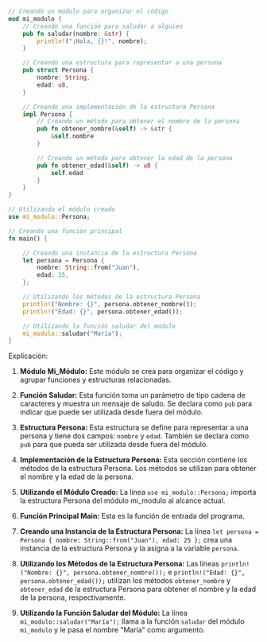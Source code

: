 ```rust
// Creando un módulo para organizar el código
mod mi_modulo {
    // Creando una función para saludar a alguien
    pub fn saludar(nombre: &str) {
        println!("¡Hola, {}!", nombre);
    }

    // Creando una estructura para representar a una persona
    pub struct Persona {
        nombre: String,
        edad: u8,
    }

    // Creando una implementación de la estructura Persona
    impl Persona {
        // Creando un método para obtener el nombre de la persona
        pub fn obtener_nombre(&self) -> &str {
            &self.nombre
        }

        // Creando un método para obtener la edad de la persona
        pub fn obtener_edad(&self) -> u8 {
            self.edad
        }
    }
}

// Utilizando el módulo creado
use mi_modulo::Persona;

// Creando una función principal
fn main() {

    // Creando una instancia de la estructura Persona
    let persona = Persona {
        nombre: String::from("Juan"),
        edad: 25,
    };

    // Utilizando los métodos de la estructura Persona
    println!("Nombre: {}", persona.obtener_nombre());
    println!("Edad: {}", persona.obtener_edad());

    // Utilizando la función saludar del módulo
    mi_modulo::saludar("María");
}
```

Explicación:

1. **Módulo Mi_Módulo:** 
Este módulo se crea para organizar el código y agrupar funciones y estructuras relacionadas. 


2. **Función Saludar:** 
Esta función toma un parámetro de tipo cadena de caracteres y muestra un mensaje de saludo. Se declara como `pub` para indicar que puede ser utilizada desde fuera del módulo. 


3. **Estructura Persona:** 
Esta estructura se define para representar a una persona y tiene dos campos: `nombre` y `edad`. También se declara como `pub` para que pueda ser utilizada desde fuera del módulo. 


4. **Implementación de la Estructura Persona:** 
Esta sección contiene los métodos de la estructura Persona. Los métodos se utilizan para obtener el nombre y la edad de la persona. 


5. **Utilizando el Módulo Creado:** 
La línea `use mi_modulo::Persona;` importa la estructura Persona del módulo mi_modulo al alcance actual. 


6. **Función Principal Main:** 
Esta es la función de entrada del programa. 


7. **Creando una Instancia de la Estructura Persona:** 
La línea `let persona = Persona { nombre: String::from("Juan"), edad: 25 };` crea una instancia de la estructura Persona y la asigna a la variable `persona`. 


8. **Utilizando los Métodos de la Estructura Persona:** 
Las líneas `println!("Nombre: {}", persona.obtener_nombre());` e `println!("Edad: {}", persona.obtener_edad());` utilizan los métodos `obtener_nombre` y `obtener_edad` de la estructura Persona para obtener el nombre y la edad de la persona, respectivamente.


9. **Utilizando la Función Saludar del Módulo:** 
La línea `mi_modulo::saludar("María");` llama a la función `saludar` del módulo `mi_modulo` y le pasa el nombre "María" como argumento.